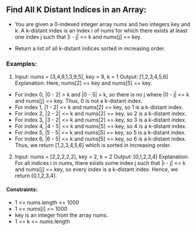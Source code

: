 ## Find All K Distant Indices in an Array:

* You are given a 0-indexed integer array nums and two integers key and k. A k-distant index is an index i of nums for which there exists at least one index j such that |i - j| <= k and nums[j] == key.

* Return a list of all k-distant indices sorted in increasing order.


### Examples:

1. Input: nums = [3,4,9,1,3,9,5], key = 9, k = 1
   Output: [1,2,3,4,5,6]
   Explanation: Here, nums[2] == key and nums[5] == key.
-    For index 0, |0 - 2| > k and |0 - 5| > k, so there is no j where |0 - j| <= k and nums[j] == key. Thus, 0 is not a k-distant index.
- For index 1, |1 - 2| <= k and nums[2] == key, so 1 is a k-distant index.
- For index 2, |2 - 2| <= k and nums[2] == key, so 2 is a k-distant index.
- For index 3, |3 - 2| <= k and nums[2] == key, so 3 is a k-distant index.
- For index 4, |4 - 5| <= k and nums[5] == key, so 4 is a k-distant index.
- For index 5, |5 - 5| <= k and nums[5] == key, so 5 is a k-distant index.
- For index 6, |6 - 5| <= k and nums[5] == key, so 6 is a k-distant index.
Thus, we return [1,2,3,4,5,6] which is sorted in increasing order. 

2. Input: nums = [2,2,2,2,2], key = 2, k = 2
   Output: [0,1,2,3,4]
   Explanation: For all indices i in nums, there exists some index j such that |i - j| <= k and nums[j] == key, so every index is a k-distant index. 
   Hence, we return [0,1,2,3,4].
 

#### Constraints:

* 1 <= nums.length <= 1000
* 1 <= nums[i] <= 1000
* key is an integer from the array nums.
* 1 <= k <= nums.length